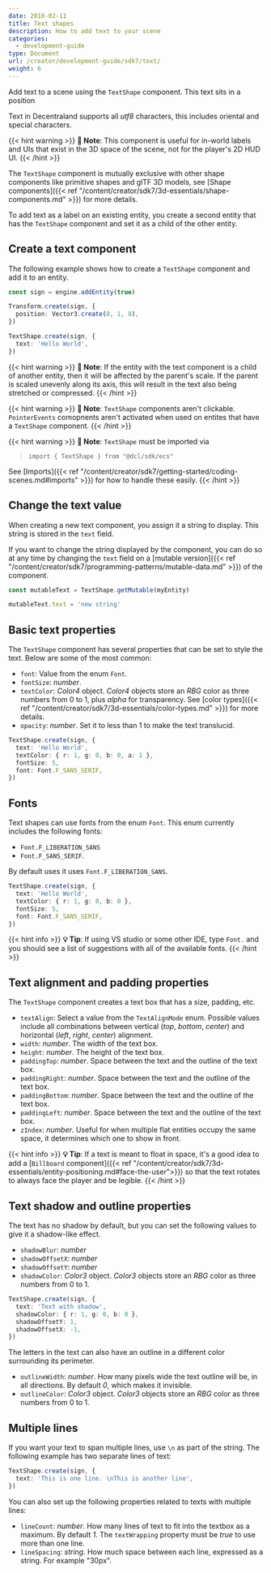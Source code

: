 ```yaml
---
date: 2018-02-11
title: Text shapes
description: How to add text to your scene
categories:
  - development-guide
type: Document
url: /creator/development-guide/sdk7/text/
weight: 6
---
```


Add text to a scene using the `TextShape` component. This text sits in a position

Text in Decentraland supports all _utf8_ characters, this includes oriental and special characters.

{{< hint warning >}}
**📔 Note**: This component is useful for in-world labels and UIs that exist in the 3D space of the scene, not for the player's 2D HUD UI.
{{< /hint >}}

The `TextShape` component is mutually exclusive with other shape components like primitive shapes and glTF 3D models, see [Shape components]({{< ref "/content/creator/sdk7/3d-essentials/shape-components.md" >}}) for more details.

To add text as a label on an existing entity, you create a second entity that has the `TextShape` component and set it as a child of the other entity.

## Create a text component

The following example shows how to create a `TextShape` component and add it to an entity.

```ts
const sign = engine.addEntity(true)

Transform.create(sign, {
  position: Vector3.create(8, 1, 8),
})

TextShape.create(sign, {
  text: 'Hello World',
})
```

{{< hint warning >}}
**📔 Note**: If the entity with the text component is a child of another entity, then it will be affected by the parent's scale. If the parent is scaled unevenly along its axis, this will result in the text also being stretched or compressed.
{{< /hint >}}

{{< hint warning >}}
**📔 Note**: `TextShape` components aren't clickable. `PointerEvents` comopnents aren't activated when used on entites that have a `TextShape` component.
{{< /hint >}}

{{< hint warning >}}
**📔 Note**: `TextShape` must be imported via

> `import { TextShape } from "@dcl/sdk/ecs"`

See [Imports]({{< ref "/content/creator/sdk7/getting-started/coding-scenes.md#imports" >}}) for how to handle these easily.
{{< /hint >}}

## Change the text value

When creating a new text component, you assign it a string to display. This string is stored in the `text` field.

If you want to change the string displayed by the component, you can do so at any time by changing the `text` field on a [mutable version]({{< ref "/content/creator/sdk7/programming-patterns/mutable-data.md" >}}) of the component.

```ts
const mutableText = TextShape.getMutable(myEntity)

mutableText.text = 'new string'
```

## Basic text properties

The `TextShape` component has several properties that can be set to style the text. Below are some of the most common:

- `font`: Value from the enum `Font`.
- `fontSize`: _number_.
- `textColor`: _Color4_ object. _Color4_ objects store an _RBG_ color as three numbers from 0 to 1, plus _alpha_ for transparency. See [color types]({{< ref "/content/creator/sdk7/3d-essentials/color-types.md" >}}) for more details.
- `opacity`: _number_. Set it to less than 1 to make the text translucid.

```ts
TextShape.create(sign, {
  text: 'Hello World',
  textColor: { r: 1, g: 0, b: 0, a: 1 },
  fontSize: 5,
  font: Font.F_SANS_SERIF,
})
```

## Fonts

Text shapes can use fonts from the enum `Font`. This enum currently includes the following fonts:

- `Font.F_LIBERATION_SANS`
- `Font.F_SANS_SERIF`.

By default uses it uses `Font.F_LIBERATION_SANS`.

```ts
TextShape.create(sign, {
  text: 'Hello World',
  textColor: { r: 1, g: 0, b: 0 },
  fontSize: 5,
  font: Font.F_SANS_SERIF,
})
```

{{< hint info >}}
**💡 Tip**: If using VS studio or some other IDE, type `Font.` and you should see a list of suggestions with all of the available fonts.
{{< /hint >}}

## Text alignment and padding properties

The `TextShape` component creates a text box that has a size, padding, etc.

- `textAlign`: Select a value from the `TextAlignMode` enum. Possible values include all combinations between vertical (_top_, _bottom_, _center_) and horizontal (_left_, _right_, _center_) alignment.
- `width`: _number_. The width of the text box.
- `height`: _number_. The height of the text box.
- `paddingTop`: _number_. Space between the text and the outline of the text box.
- `paddingRight`: _number_. Space between the text and the outline of the text box.
- `paddingBottom`: _number_. Space between the text and the outline of the text box.
- `paddingLeft`: _number_. Space between the text and the outline of the text box.
- `zIndex`: _number_. Useful for when multiple flat entities occupy the same space, it determines which one to show in front.

{{< hint info >}}
**💡 Tip**: If a text is meant to float in space, it's a good idea to add a [`Billboard` component]({{< ref "/content/creator/sdk7/3d-essentials/entity-positioning.md#face-the-user">}}) so that the text rotates to always face the player and be legible.
{{< /hint >}}

## Text shadow and outline properties

The text has no shadow by default, but you can set the following values to give it a shadow-like effect.

- `shadowBlur`: _number_
- `shadowOffsetX`: _number_
- `shadowOffsetY`: _number_
- `shadowColor`: _Color3_ object. _Color3_ objects store an _RBG_ color as three numbers from 0 to 1.

```ts
TextShape.create(sign, {
  text: 'Text with shadow',
  shadowColor: { r: 1, g: 0, b: 0 },
  shadowOffsetY: 1,
  shadowOffsetX: -1,
})
```

The letters in the text can also have an outline in a different color surrounding its perimeter.

- `outlineWidth`: _number_. How many pixels wide the text outline will be, in all directions. By default _0_, which makes it invisible.
- `outlineColor`: _Color3_ object. _Color3_ objects store an _RBG_ color as three numbers from 0 to 1.

## Multiple lines

If you want your text to span multiple lines, use `\n` as part of the string. The following example has two separate lines of text:

```ts
TextShape.create(sign, {
  text: 'This is one line. \nThis is another line',
})
```

You can also set up the following properties related to texts with multiple lines:

- `lineCount`: _number_. How many lines of text to fit into the textbox as a maximum. By default _1_. The `textWrapping` property must be _true_ to use more than one line.
- `lineSpacing`: _string_. How much space between each line, expressed as a string. For example "30px".
